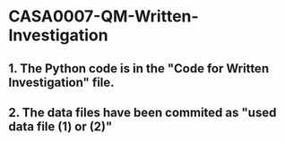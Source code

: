 # CASA0007-QM-Written-Investigation
## 1. The Python code is in the "Code for Written Investigation" file.
## 2. The data files have been commited as "used data file (1) or (2)"
